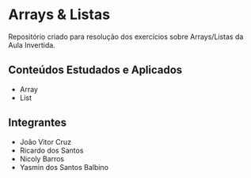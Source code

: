 # Arrays & Listas
Repositório criado para resolução dos exercícios sobre Arrays/Listas da Aula Invertida.

## Conteúdos Estudados e Aplicados
- Array
- List

## Integrantes
- João Vitor Cruz
- Ricardo dos Santos
- Nicoly Barros
- Yasmin dos Santos Balbino
